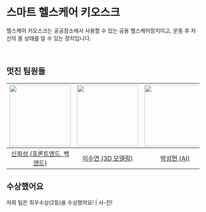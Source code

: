 
# 스마트 헬스케어 키오스크
헬스케어 키오스크는 공공장소에서 사용할 수 있는 공용 헬스케어장치이고, 운동 후 자신의 몸 상태를 알 수 있는 장치입니다.

<br>

## 멋진 팀원들
|<img src="https://avatars.githubusercontent.com/u/128358820?v=4" width="160">|<img src="https://avatars.githubusercontent.com/u/128461203?v=4" width="160">|<img src="https://avatars.githubusercontent.com/u/128461225?v=4" width="160">|<img src="https://avatars.githubusercontent.com/u/128461595?v=4" width="160">|
|:-:|:-:|:-:|:-:|
|[신희성 (프론트엔드, 백엔드)](https://github.com/huise0ng)|[이수연 (3D 모델링)](https://github.com/suye0n6)|[박성현 (AI)](https://github.com/sunghyeoneeee)|[최성욱 (하드웨어, DB)](https://github.com/seonguk070118)|

## 수상했어요
저희 팀은 최우수상(2등)을 수상했어요!
| 사-진!
